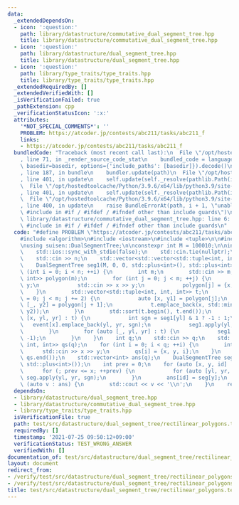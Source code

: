 ```yaml
---
data:
  _extendedDependsOn:
  - icon: ':question:'
    path: library/datastructure/commutative_dual_segment_tree.hpp
    title: library/datastructure/commutative_dual_segment_tree.hpp
  - icon: ':question:'
    path: library/datastructure/dual_segment_tree.hpp
    title: library/datastructure/dual_segment_tree.hpp
  - icon: ':question:'
    path: library/type_traits/type_traits.hpp
    title: library/type_traits/type_traits.hpp
  _extendedRequiredBy: []
  _extendedVerifiedWith: []
  _isVerificationFailed: true
  _pathExtension: cpp
  _verificationStatusIcon: ':x:'
  attributes:
    '*NOT_SPECIAL_COMMENTS*': ''
    PROBLEM: https://atcoder.jp/contests/abc211/tasks/abc211_f
    links:
    - https://atcoder.jp/contests/abc211/tasks/abc211_f
  bundledCode: "Traceback (most recent call last):\n  File \"/opt/hostedtoolcache/Python/3.9.6/x64/lib/python3.9/site-packages/onlinejudge_verify/documentation/build.py\"\
    , line 71, in _render_source_code_stat\n    bundled_code = language.bundle(stat.path,\
    \ basedir=basedir, options={'include_paths': [basedir]}).decode()\n  File \"/opt/hostedtoolcache/Python/3.9.6/x64/lib/python3.9/site-packages/onlinejudge_verify/languages/cplusplus.py\"\
    , line 187, in bundle\n    bundler.update(path)\n  File \"/opt/hostedtoolcache/Python/3.9.6/x64/lib/python3.9/site-packages/onlinejudge_verify/languages/cplusplus_bundle.py\"\
    , line 401, in update\n    self.update(self._resolve(pathlib.Path(included), included_from=path))\n\
    \  File \"/opt/hostedtoolcache/Python/3.9.6/x64/lib/python3.9/site-packages/onlinejudge_verify/languages/cplusplus_bundle.py\"\
    , line 401, in update\n    self.update(self._resolve(pathlib.Path(included), included_from=path))\n\
    \  File \"/opt/hostedtoolcache/Python/3.9.6/x64/lib/python3.9/site-packages/onlinejudge_verify/languages/cplusplus_bundle.py\"\
    , line 400, in update\n    raise BundleErrorAt(path, i + 1, \"unable to process\
    \ #include in #if / #ifdef / #ifndef other than include guards\")\nonlinejudge_verify.languages.cplusplus_bundle.BundleErrorAt:\
    \ library/datastructure/commutative_dual_segment_tree.hpp: line 6: unable to process\
    \ #include in #if / #ifdef / #ifndef other than include guards\n"
  code: "#define PROBLEM \"https://atcoder.jp/contests/abc211/tasks/abc211_f\"\n\n\
    #include <algorithm>\n#include <iostream>\n#include <tuple>\n\n#include \"library/datastructure/dual_segment_tree.hpp\"\
    \nusing suisen::DualSegmentTree;\n\nconstexpr int M = 100010;\n\nint main() {\n\
    \    std::ios::sync_with_stdio(false);\n    std::cin.tie(nullptr);\n    int n;\n\
    \    std::cin >> n;\n    std::vector<std::vector<std::tuple<int, int, int>>> event(M);\n\
    \    DualSegmentTree seg1(M, 0, 0, std::plus<int>(), std::plus<int>());\n    for\
    \ (int i = 0; i < n; ++i) {\n        int m;\n        std::cin >> m;\n        std::vector<std::pair<int,\
    \ int>> polygon(m);\n        for (int j = 0; j < m; ++j) {\n            int x,\
    \ y;\n            std::cin >> x >> y;\n            polygon[j] = {x, y};\n    \
    \    }\n        std::vector<std::tuple<int, int, int>> t;\n        for (int j\
    \ = 0; j < m; j += 2) {\n            auto [x, y1] = polygon[j];\n            auto\
    \ [_, y2] = polygon[j + 1];\n            t.emplace_back(x, std::min(y1, y2), std::max(y1,\
    \ y2));\n        }\n        std::sort(t.begin(), t.end());\n        for (auto\
    \ [x, yl, yr] : t) {\n            int sgn = seg1[yl] & 1 ? -1 : 1;\n         \
    \   event[x].emplace_back(yl, yr, sgn);\n            seg1.apply(yl, yr, 1);\n\
    \        }\n        for (auto [_, yl, yr] : t) {\n            seg1.apply(yl, yr,\
    \ -1);\n        }\n    }\n    int q;\n    std::cin >> q;\n    std::vector<std::tuple<int,\
    \ int, int>> qs(q);\n    for (int i = 0; i < q; ++i) {\n        int x, y;\n  \
    \      std::cin >> x >> y;\n        qs[i] = {x, y, i};\n    }\n    std::sort(qs.begin(),\
    \ qs.end());\n    std::vector<int> ans(q);\n    DualSegmentTree seg(M, 0, 0, std::plus<int>(),\
    \ std::plus<int>());\n    int prev = 0;\n    for (auto [x, y, id] : qs) {\n  \
    \      for (; prev <= x; ++prev) {\n            for (auto [yl, yr, sgn] : event[prev])\
    \ seg.apply(yl, yr, sgn);\n        }\n        ans[id] = seg[y];\n    }\n    for\
    \ (auto v : ans) {\n        std::cout << v << '\\n';\n    }\n    return 0;\n}"
  dependsOn:
  - library/datastructure/dual_segment_tree.hpp
  - library/datastructure/commutative_dual_segment_tree.hpp
  - library/type_traits/type_traits.hpp
  isVerificationFile: true
  path: test/src/datastructure/dual_segment_tree/rectilinear_polygons.test.cpp
  requiredBy: []
  timestamp: '2021-07-25 09:50:12+09:00'
  verificationStatus: TEST_WRONG_ANSWER
  verifiedWith: []
documentation_of: test/src/datastructure/dual_segment_tree/rectilinear_polygons.test.cpp
layout: document
redirect_from:
- /verify/test/src/datastructure/dual_segment_tree/rectilinear_polygons.test.cpp
- /verify/test/src/datastructure/dual_segment_tree/rectilinear_polygons.test.cpp.html
title: test/src/datastructure/dual_segment_tree/rectilinear_polygons.test.cpp
---
```

